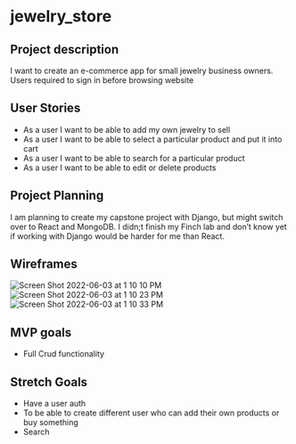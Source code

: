 # jewelry_store
## Project description

I want to create an e-commerce app for small jewelry business owners. Users required to sign in before browsing website

## User Stories

* As a user I want to be able to add my own jewelry to sell
* As a user I want to be able to select a particular product and put it into cart
* As a user I want to be able to search for a particular product
* As a user I want to be able to edit or delete products

## Project Planning
I am planning to create my capstone project with Django, but might switch over to React and MongoDB. I didn;t finish my Finch lab and don’t know yet if working with Django would be harder for me than React.

## Wireframes
![Screen Shot 2022-06-03 at 1 10 10 PM](https://user-images.githubusercontent.com/102084386/173364519-18b744a4-5343-4eaf-9e3d-35557db95e9a.png)
![Screen Shot 2022-06-03 at 1 10 23 PM](https://user-images.githubusercontent.com/102084386/173364533-e0c64941-90c9-48e8-a2ac-9507c0793500.png)
![Screen Shot 2022-06-03 at 1 10 33 PM](https://user-images.githubusercontent.com/102084386/173364550-2c07401d-3bbb-445f-b74d-9695efd1e8b0.png)

## MVP goals
* Full Crud functionality


## Stretch Goals
* Have a user auth
* To be able to create different user who can add their own products or buy something
* Search
